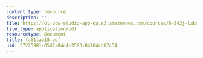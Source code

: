 ```yaml
---
content_type: resource
description: ''
file: https://ol-ocw-studio-app-qa.s3.amazonaws.com/courses/6-542j-laboratory-on-the-physiology-acoustics-and-perception-of-speech-fall-2005/3722590105d284c4358384104cd87c54_fa01lab15.pdf
file_type: application/pdf
resourcetype: Document
title: fa01lab15.pdf
uid: 37225901-05d2-84c4-3583-84104cd87c54
---
```

